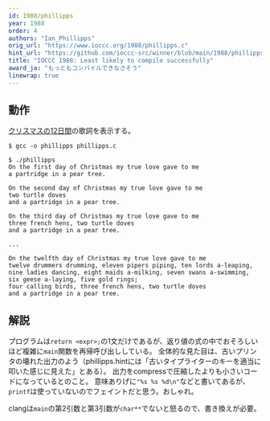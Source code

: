 ```yaml
---
id: 1988/phillipps
year: 1988
order: 4
authors: "Ian_Phillipps"
orig_url: "https://www.ioccc.org/1988/phillipps.c"
hint_url: "https://github.com/ioccc-src/winner/blob/main/1988/phillipps.hint"
title: "IOCCC 1988: Least likely to compile successfully"
award_ja: "もっともコンパイルできなさそう"
linewrap: true
---
```


## 動作

[クリスマスの12日間](https://ja.wikipedia.org/wiki/%E3%82%AF%E3%83%AA%E3%82%B9%E3%83%9E%E3%82%B9%E3%81%AE12%E6%97%A5%E9%96%93)の歌詞を表示する。

```
$ gcc -o phillipps phillipps.c

$ ./phillipps
On the first day of Christmas my true love gave to me
a partridge in a pear tree.

On the second day of Christmas my true love gave to me
two turtle doves
and a partridge in a pear tree.

On the third day of Christmas my true love gave to me
three french hens, two turtle doves
and a partridge in a pear tree.

...

On the twelfth day of Christmas my true love gave to me
twelve drummers drumming, eleven pipers piping, ten lords a-leaping,
nine ladies dancing, eight maids a-milking, seven swans a-swimming,
six geese a-laying, five gold rings;
four calling birds, three french hens, two turtle doves
and a partridge in a pear tree.

```

## 解説

プログラムは`return <expr>;`の1文だけであるが、返り値の式の中でおそろしいほど複雑に`main`関数を再帰呼び出ししている。
全体的な見た目は、古いプリンタの壊れた出力のよう（phillipps.hintには「古いタイプライターのキーを適当に叩いた感じに見えた」とある）。
出力をcompressで圧縮したよりも小さいコードになっているとのこと。
意味ありげに`"%s %s %d\n"`などと書いてあるが、`printf`は使っていないのでフェイントだと思う。おしゃれ。

clangは`main`の第2引数と第3引数が`char**`でないと怒るので、書き換えが必要。
